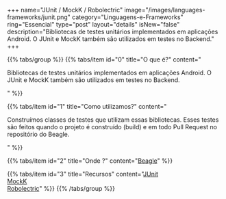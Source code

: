 +++
name="JUnit / MockK / Robolectric"
image="/images/languages-frameworks/junit.png"
category="Linguagens-e-Frameworks"
ring="Essencial"
type="post"
layout="details"
isNew="false"
description="Bibliotecas de testes unitários implementados em aplicações Android. O JUnit e MockK também são utilizados em testes no Backend."
+++

{{% tabs/group %}}
  {{% tabs/item id="0" title="O que é?" content="<p>Bibliotecas de testes unitários implementados em aplicações Android. O JUnit e MockK também são utilizados em testes no Backend.</p>" %}}

  {{% tabs/item id="1" title="Como utilizamos?" content="<p>Construímos classes de testes que utilizam essas bibliotecas. Esses testes são feitos quando o projeto é construído (build) e em todo Pull Request no repositório do Beagle.</p>" %}}

  {{% tabs/item id="2" title="Onde ?" content="<a href='https://usebeagle.io/' target='_blank'>Beagle</a>" %}}

  {{% tabs/item id="3" title="Recursos" content="<a href='https://junit.org/junit5/ ' target='_blank'>JUnit</a><br /><a href='https://mockk.io/ ' target='_blank'>MockK</a><br /><a href='http://robolectric.org/ ' target='_blank'>Robolectric</a>" %}}
{{% /tabs/group %}}

